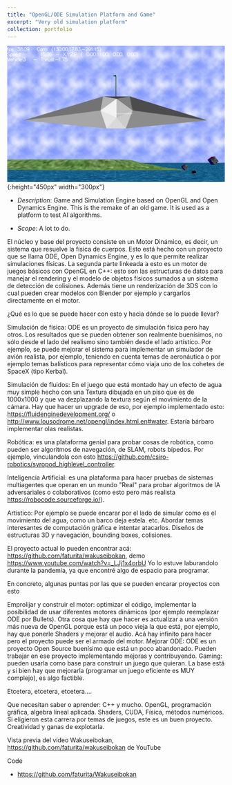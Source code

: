 ```yaml
---
title: "OpenGL/ODE Simulation Platform and Game"
excerpt: "Very old simulation platform"
collection: portfolio
---
```


![Descriptor](/images/waku.png){:height="450px" width="300px"}

* *Description*: Game and Simulation Engine based on OpenGL and Open Dynamics Engine.  This is the remake of an old game.  It is used as a platform to test AI algorithms.

* *Scope*: A lot to do.

El núcleo y base del proyecto consiste en un Motor Dinámico, es decir, un sistema que resuelve la física de cuerpos.  Esto está hecho con un proyecto que se llama ODE, Open Dynamics Engine, y es lo que permite realizar simulaciones físicas.  La segunda parte linkeada a esto es un motor de juegos básicos con OpenGL en C++: esto son las estructuras de datos para manejar el rendering y el modelo de objetos físicos sumados a un sistema de detección de colisiones. Además tiene un renderización de 3DS con lo cual pueden crear modelos con Blender por ejemplo y cargarlos directamente en el motor.

¿Qué es lo que se puede hacer con esto y hacia dónde se lo puede llevar?

Simulación de física: ODE es un proyecto de simulación física pero hay otros. Los resultados que se pueden obtener son realmente buenísimos, no sólo desde el lado del realismo sino también desde el lado artístico.  Por ejemplo, se puede mejorar el sistema para implementar un simulador de avión realista, por ejemplo, teniendo en cuenta temas de aeronáutica o por ejemplo temas balísticos para representar cómo viaja uno de los cohetes de SpaceX (tipo Kerbal).  

Simulación de fluidos:  En el juego que está montado hay un efecto de agua muy simple hecho con una Textura dibujada en un piso que es de 1000x1000 y que va dezplazando la textura según el movimiento de la cámara.  Hay que hacer un upgrade de eso, por ejemplo implementado esto: https://fluidenginedevelopment.org/ o http://www.lousodrome.net/opengl/index.html.en#water.  Estaría bárbaro implementar olas realistas.

Robótica: es una plataforma genial para probar cosas de robótica, como pueden ser algoritmos de navegación, de SLAM, robots bípedos.  Por ejemplo, vinculandola con esto https://github.com/csiro-robotics/syropod_highlevel_controller.

Inteligencia Artificial:  es una plataforma para hacer pruebas de sistemas multiagentes que operan en un mundo "Real" para probar algoritmos de IA adversariales o colaborativos (como esto pero más realista https://robocode.sourceforge.io/).   

Artístico: Por ejemplo se puede encarar por el lado de simular como es el movimiento del agua, como un barco deja estela. etc.  Abordar temas interesantes de computación gráfica e intentar atacarlos.  Diseños de estructuras 3D y navegación, bounding boxes, colisiones.

El proyecto actual lo pueden encontrar acá:  https://github.com/faturita/wakuseibokan, demo https://www.youtube.com/watch?v=_LJj1x4orbU
Yo lo estuve laburandolo durante la pandemia, ya que encontré algo de espacio para programar.

En concreto, algunas puntas por las que se pueden encarar proyectos con esto

Emprolijar y construir el motor:  optimizar el código, implementar la posibilidad de usar diferentes motores dinámicos (por ejemplo reemplazar ODE por Bullets).  Otra cosa que hay que hacer es actualizar a una versión más nueva de OpenGL porque está un poco vieja la que está, por ejemplo, hay que ponerle Shaders y mejorar el audio.  Acá hay infinito para hacer pero el proyecto puede ser el armado del motor.
Mejorar ODE:  ODE es un proyecto Open Source buenísimo que está un poco abandonado.  Pueden trabajar en ese proyecto implementando mejoras y contribuyendo.
Gaming: pueden usarla como base para construir un juego que quieran.  La base está y si bien hay que mejorarla (programar un juego eficiente es MUY complejo), es algo factible.

Etcetera, etcetera, etcetera....

Que necesitan saber o aprender: C++ y mucho. OpenGL, programación gráfica, algebra lineal aplicada.  Shaders, CUDA, Física, métodos numéricos.  Si eligieron esta carrera por temas de juegos, este es un buen proyecto. Creatividad y ganas de explotarla.

Vista previa del vídeo Wakuseibokan, https://github.com/faturita/wakuseibokan de YouTube


Code 
* <https://github.com/faturita/Wakuseibokan>






